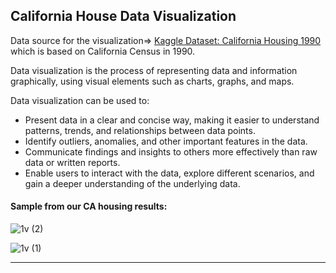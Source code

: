 ## California House Data Visualization

Data source for the visualization=> [Kaggle Dataset: California Housing 1990](https://www.kaggle.com/datasets/harrywang/housing?resource=download) which is based on California Census in 1990.

Data visualization is the process of representing data and information graphically, using visual elements such as charts, graphs, and maps.

Data visualization can be used to:

- Present data in a clear and concise way, making it easier to understand patterns, trends, and relationships between data points.
- Identify outliers, anomalies, and other important features in the data.
- Communicate findings and insights to others more effectively than raw data or written reports.
- Enable users to interact with the data, explore different scenarios, and gain a deeper understanding of the underlying data.

#### Sample from our CA housing results:

![1v (2)](https://user-images.githubusercontent.com/30528167/226888122-a6d538c9-1620-444c-94c2-3ea1e52694c9.png)

![1v (1)](https://user-images.githubusercontent.com/30528167/226888128-640ca2b6-fcb5-4917-be22-70da5856659c.png)

---
